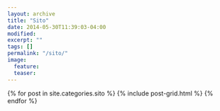 ```yaml
---
layout: archive
title: "Sito"
date: 2014-05-30T11:39:03-04:00
modified:
excerpt: ""
tags: []
permalink: "/sito/"
image:
  feature:
  teaser:
---
```


<div class="tiles">
{% for post in site.categories.sito %}
  {% include post-grid.html %}
{% endfor %}
</div><!-- /.tiles -->
